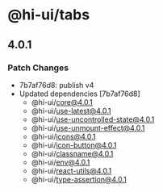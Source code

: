 # @hi-ui/tabs

## 4.0.1

### Patch Changes

- 7b7af76d8: publish v4
- Updated dependencies [7b7af76d8]
  - @hi-ui/core@4.0.1
  - @hi-ui/use-latest@4.0.1
  - @hi-ui/use-uncontrolled-state@4.0.1
  - @hi-ui/use-unmount-effect@4.0.1
  - @hi-ui/icons@4.0.1
  - @hi-ui/icon-button@4.0.1
  - @hi-ui/classname@4.0.1
  - @hi-ui/env@4.0.1
  - @hi-ui/react-utils@4.0.1
  - @hi-ui/type-assertion@4.0.1
